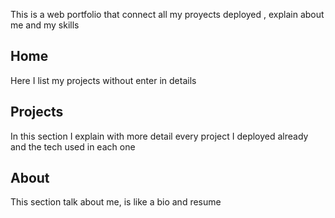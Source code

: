 This is a web portfolio that connect all my proyects deployed , explain about me and my skills

## Home

Here I list my projects without enter in details

## Projects

In this section I explain with more detail every project I deployed already and the tech used in each one

## About

This section talk about me, is like a bio and resume
